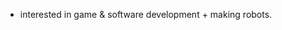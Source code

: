- interested in game & software development + making robots.

<!---
genesick/genesick is a ✨ special ✨ repository because its `README.md` (this file) appears on your GitHub profile.
You can click the Preview link to take a look at your changes.
--->
